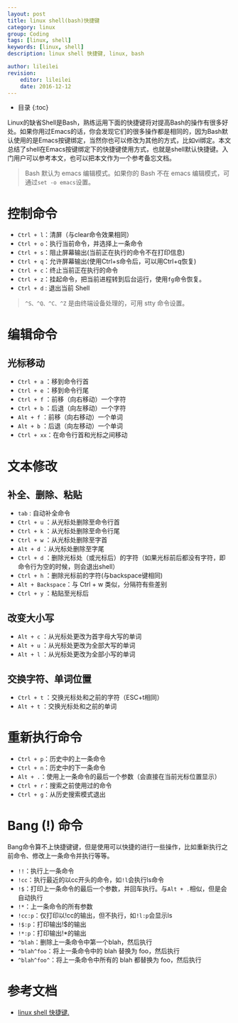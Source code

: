 ```yaml
---
layout: post
title: linux shell(bash)快捷键
category: linux
group: Coding
tags: [linux, shell]
keywords: [linux, shell]
description: linux shell 快捷键, linux, bash

author: lileilei
revision:
    editor: lileilei
    date: 2016-12-12
---
```


* 目录
{:toc}

Linux的缺省Shell是Bash，熟练运用下面的快捷键将对提高Bash的操作有很多好处。如果你用过Emacs的话，你会发现它们的很多操作都是相同的，因为Bash默认使用的是Emacs按键绑定，当然你也可以修改为其他的方式，比如vi绑定。本文总结了shell在Emacs按键绑定下的快捷键使用方式，也就是shell默认快捷键。入门用户可以参考本文，也可以把本文作为一个参考备忘文档。

> Bash 默认为 emacs 编辑模式。如果你的 Bash 不在 emacs 编辑模式，可通过`set -o emacs`设置。

# 控制命令

+ `Ctrl + l`：清屏（与clear命令效果相同）
+ `Ctrl + o`：执行当前命令，并选择上一条命令
+ `Ctrl + s`：阻止屏幕输出(当前正在执行的命令不在打印信息)
+ `Ctrl + q`：允许屏幕输出(使用Ctrl+s命令后，可以用Ctrl+q恢复)
+ `Ctrl + c`：终止当前正在执行的命令
+ `Ctrl + z`：挂起命令，把当前进程转到后台运行，使用`fg`命令恢复。
+ `Ctrl + d` : 退出当前 Shell

> `^S、^Q、^C、^Z` 是由终端设备处理的，可用 stty 命令设置。

# 编辑命令

## 光标移动

+ `Ctrl + a` ：移到命令行首
+ `Ctrl + e` ：移到命令行尾
+ `Ctrl + f` ：前移（向右移动）一个字符
+ `Ctrl + b` ：后退（向左移动）一个字符
+ `Alt + f` ：前移（向右移动）一个单词
+ `Alt + b` ：后退（向左移动）一个单词
+ `Ctrl + xx`：在命令行首和光标之间移动

# 文本修改

## 补全、删除、粘贴
+ `tab` : 自动补全命令
+ `Ctrl + u` ：从光标处删除至命令行首
+ `Ctrl + k` ：从光标处删除至命令行尾
+ `Ctrl + w` ：从光标处删除至字首
+ `Alt + d` ：从光标处删除至字尾
+ `Ctrl + d` ：删除光标处（或光标后）的字符（如果光标前后都没有字符，即命令行为空的时候，则会退出shell）
+ `Ctrl + h` ：删除光标前的字符(与backspace键相同)
+ `Alt + Backspace`：与 Ctrl + w 类似，分隔符有些差别
+ `Ctrl + y` ：粘贴至光标后

## 改变大小写
+ `Alt + c` ：从光标处更改为首字母大写的单词
+ `Alt + u` ：从光标处更改为全部大写的单词
+ `Alt + l` ：从光标处更改为全部小写的单词

## 交换字符、单词位置
+ `Ctrl + t` ：交换光标处和之前的字符（ESC+t相同）
+ `Alt + t` ：交换光标处和之前的单词

# 重新执行命令

+ `Ctrl + p`：历史中的上一条命令
+ `Ctrl + n`：历史中的下一条命令
+ `Alt + .`：使用上一条命令的最后一个参数（会直接在当前光标位置显示）
+ `Ctrl + r`：搜索之前使用过的命令
+ `Ctrl + g`：从历史搜索模式退出

# Bang (!) 命令

Bang命令算不上快捷键键，但是使用可以快捷的进行一些操作，比如重新执行之前命令、修改上一条命令并执行等等。

+ `!!`：执行上一条命令
+ `!cc`：执行最近的以cc开头的命令，如`!l`会执行ls命令
+ `!$`：打印上一条命令的最后一个参数，并回车执行。与`Alt + .`相似，但是会自动执行
+ `!*`：上一条命令的所有参数
+ `!cc:p`：仅打印以!cc的输出，但不执行，如`!l:p`会显示ls
+ `!$:p`：打印输出!$的输出
+ `!*:p`：打印输出!*的输出
+ `^blah`：删除上一条命令中第一个blah，然后执行
+ `^blah^foo`：将上一条命令中的 blah 替换为 foo，然后执行
+ `^blah^foo^`：将上一条命令中所有的 blah 都替换为 foo，然后执行

# 参考文档

+ [linux shell 快捷键. ](http://blog.chinaunix.net/uid-361890-id-342066.html)
